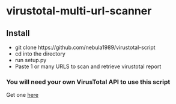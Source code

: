 # virustotal-multi-url-scanner
<h2>Install</h2>
<ul>
    <li>git clone https://github.com/nebula1989/virustotal-script</li>
    <li>cd into the directory</li>
    <li>run setup.py</li>
    <li>Paste 1 or many URLS to scan and retrieve virustotal report</li>
</ul>
<h3>You will need your own VirusTotal API to use this script</h3>
<p>Get one <a href="https://developers.virustotal.com/reference">here</a></p>
